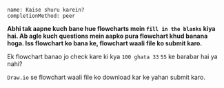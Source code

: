 ```ngMeta
name: Kaise shuru karein?
completionMethod: peer
```

**Abhi tak aapne kuch bane hue flowcharts mein `fill in the blanks` kiya hai. Ab agle kuch questions mein aapko pura flowchart khud banana hoga. Iss flowchart ko bana ke, flowchart waali file ko submit karo.**

Ek flowchart banao jo check kare ki kya `100 ghata 33` `55` ke barabar hai ya nahi?

`Draw.io` se flowchart waali file ko download kar ke yahan submit karo.